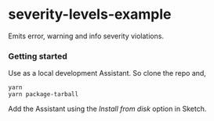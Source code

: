 # severity-levels-example

Emits error, warning and info severity violations.

### Getting started

Use as a local development Assistant. So clone the repo and,

```
yarn
yarn package-tarball
```

Add the Assistant using the _Install from disk_ option in Sketch.
